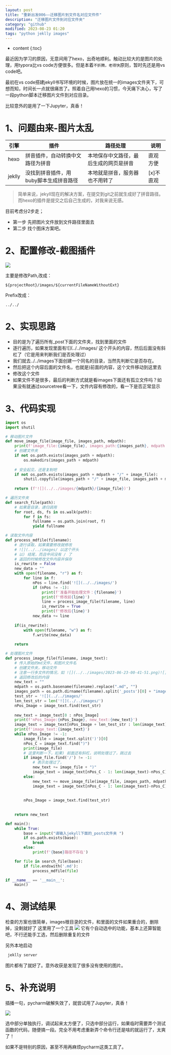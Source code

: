 ```yaml
---
layout: post
title: "重新出发006——迁移图片到文件名对应文件件"
description: "迁移图片文件到对应文件夹"
category: "github"
modified: 2023-08-23 01:20
tags: "python jeklly images"
---
```

* content
{:toc}

最近因为学习的原因，无意间用了hexo，出奇地顺利。触动比较大的是图片的处理，用typora比vs code方便很多。但是本着`不折腾，老得快`原则，暂时先还是用vs code吧。

最初在vs code搭建jekyll书写环境的时候，图片放在统一的images文件夹下，可想而知，时间长一点就很痛苦了。照着自己用hexo的习惯，今天痛下决心，写了一段python脚本迁移图片文件到对应目录。

比较意外的是用了一下Jupyter，真香！
<!-- more -->
# 1、问题由来-图片太乱
| 引擎 | 插件 | 路径处理 | 说明 |
| --- | --- | --- | --- |
| hexo | 拼音插件，自动转换中文路径为拼音 | 本地保存中文路径，最后生成的网页是拼音 | 直观方便|
| jeklly | 没找到拼音插件，用buby脚本生成拼音路径 | 本地就是拼音，服务器也不用转了| [x]不直观|

> 简单来说，jekyll现在的解决方案，在提交到git之前就生成好了拼音路径。而hexo的插件是提交之后自己生成的，对我来说无感。

目前考虑分2步走；
* 第一步 先把图片文件放到文件路径里面去
* 第二步 找个图床方案吧。

# 2、配置修改-截图插件

![](../../images/2023-08-23-zhong-xin-chu-fa-006-unknown-unknown-qian-yi-tu-pian-dao-wen-jian-ming-dui-ying-wen-jian-jian/2023-08-23-01-43-21.png)

主要是修改Path,改成：
```
${projectRoot}/images/${currentFileNameWithoutExt}
```
Prefix改成：
```
../../
```

# 2、实现思路


* 目的是为了遍历所有_post下面的文件夹，找到里面的文件
* 逐行遍历，如果发现里面有![](../../images/  这个开头的内容，然后后面没有斜杠了（它是用来判断我们是否处理过）
* 我们就去../../images下面创建一个同名的目录，当然先判断它是否存在。
* 然后把这个内容后面的文件名，也就是)前面的内容，这个文件移动到这里去
* 修改这个文件
* 如果文件不是很多，最后的判断方式就是看images下面还有孤立文件吗？如果没有就通过sourcetree看一下，文件内容有修改的，看一下是否正常显示

# 3、代码实现

``` python
import os
import shutil

# 移动图片文件
def move_image_file(image_file, images_path, mdpath):
    print(f'image_file:{image_file}, images_path:{images_path}, mdpath:{mdpath}')
    # 创建文件夹
    if not os.path.exists(images_path + mdpath):
        os.makedirs(images_path + mdpath)
        
    # 安全起见，还是复制吧
    if not os.path.exists(images_path + mdpath + "/" + image_file):
        shutil.copyfile(images_path + "/" + image_file, images_path + mdpath + "/" + image_file)
    
    return (f'![](../../images/{mdpath}/{image_file})')

# 遍历文件夹
def search_file(path):
    # 如果是目录，递归调用
    for root, ds, fs in os.walk(path):
        for f in fs:
            fullname = os.path.join(root, f)
            yield fullname

# 读取文件内容
def process_mdfile(filename):
    # 逐行读取，如果需要修改就修改
    # ![](../../images/ 以这个开头
    # 以) 结尾，而且中间没有 / 了
    # 返回的时候修改文件内容并保存
    is_rewrite = False
    new_data = ""
    with open(filename, "r") as f:
        for line in f:
            nPos = line.find('![](../../images/')
            if (nPos != -1):
                print(f'准备开始处理文件：{filename}')
                print(f'修改前{line}')
                line = process_image_file(filename, line)
                is_rewrite = True
                print(f'修改后{line}')
            new_data += line
                
    if(is_rewrite):
        with open(filename, "w") as f:
            f.write(new_data)
        
    return

# 处理图片文件
def process_image_file(filename, image_text):
    # 传入原始的md文件，和图片文件名
    # 创建文件夹，移动文件
    # 注意一行多文件的情况，如 ![](../../images/2023-06-23-00-41-51.png)![](../../images/2023-06-23-00-42-28.png)
    # 返回修改后的内容
    new_text = ""
    mdpath = os.path.basename(filename).replace(".md", "")
    images_path = os.path.dirname(filename).split('_posts')[0] + "images/"
    test_str = '![](../../images/'
    len_test_str = len('![](../../images/')
    nPos_Image = image_text.find(test_str)
    
    new_text = image_text[0 : nPos_Image]
    print(f'nPos_Image:{nPos_Image}, new_text:{new_text}')
    image_text = image_text[nPos_Image + len_test_str : len(image_text)-nPos_Image]
    print(f'image_text:{image_text}')
    while nPos_Image != -1:
        image_file = image_text.split(')')[0]
        nPos_C = image_text.find(")")
        print(image_file)
        # 这里判断一下，如果) 前面还有斜杠，说明处理过了，跳过去
        if image_file.find('/') != -1:
            # 表示处理过了，
            new_text += image_file + ")"
            image_text = image_text[nPos_C - 1: len(image_text)-nPos_C]
        else:
            new_text += move_image_file(image_file, images_path, mdpath)
            image_text = image_text[nPos_C - 1: len(image_text)-nPos_C]
        
        
        nPos_Image = image_text.find(test_str)
            
    
    return new_text

def main():
    while True:
        base = input("请输入jekyll下面的_posts文件夹 ")
        if os.path.exists(base):
            break
        else:
            print(f'{base}路径不存在')

    for file in search_file(base):
        if file.endswith('.md'):
            process_mdfile(file)

if __name__ == '__main__':
    main()

```
# 4、测试结果
检查的方案也很简单，images根目录的文件，和里面的文件如果重合的，删除掉，没剩就好了
这里用了一个工具
![](../../images/2023-08-23-zhong-xin-chu-fa-006-unknown-unknown-qian-yi-tu-pian-dao-wen-jian-ming-dui-ying-wen-jian-jian/2023-08-23-01-40-11.png)
它有个自动选中的功能，基本上还算智能吧，不行还能手工选，然后删除重复的文件

另外本地启动
``` bash
 jeklly server
```
图片都有了就好了。意外收获是发现了很多没有使用的图片。

# 5、补充说明
插播一句，pycharm破解失效了，就尝试用了Jupyter，真香！

![](../../images/2023-08-23-zhong-xin-chu-fa-006-unknown-unknown-qian-yi-tu-pian-dao-wen-jian-ming-dui-ying-wen-jian-jian/2023-08-23-01-28-00.png)

选中部分单独执行，调试起来太方便了，只选中部分运行，如果临时需要弄个测试函数的代码，随便搞一段。完全不用考虑重新弄个命令行还是啥的就运行了，太爽了！

如果不是特别的原因，甚至不用再麻烦pycharm这类工具了。